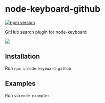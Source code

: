 # node-keyboard-github

[![npm version](https://badge.fury.io/js/node-keyboard-github.svg)](https://badge.fury.io/js/node-keyboard-github) 

GitHub search plugin for node-keyboard

![](https://github.com/Giphy/GiphyAPI/raw/master/api_giphy_header.gif)

## Installation
Run `npm i node-keyboard-github`

## Examples
Run via `node examples`

